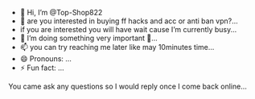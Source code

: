 - 👋 Hi, I’m @Top-Shop822
- 👀 are you interested in buying ff hacks and acc or anti ban vpn?... 
- if you are interested you will have wait cause I’m currently busy... 
- 💞️ I’m doing something very important 👀...
- 📫 you can try reaching me later like may 10minutes time... 
- 😄 Pronouns: ...
- ⚡ Fun fact: ...

<!---
Top-Shop822/Top-Shop822 is a ✨ special ✨ repository because its `README.md` (this file) appears on your GitHub profile.
You can click the Preview link to take a look at your changes.
--->
You came ask any questions so I would reply once I come back online... 
